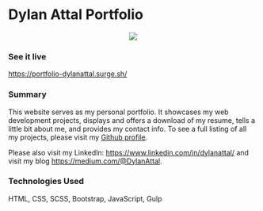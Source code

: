 # Dylan Attal Portfolio

<p align="center">
<img src="img/demo-portfolio.gif">
</p>

### See it live

https://portfolio-dylanattal.surge.sh/

### Summary

This website serves as my personal portfolio. It showcases my web development projects, displays and offers a download of my resume, tells a little bit about me, and provides my contact info. To see a full listing of all my projects, please visit my [Github profile](https://github.com/DylanAttal).

Please also visit my LinkedIn: https://www.linkedin.com/in/dylanattal/ and visit my blog https://medium.com/@DylanAttal.

### Technologies Used

HTML, CSS, SCSS, Bootstrap, JavaScript, Gulp
